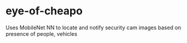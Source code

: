 # eye-of-cheapo
Uses MobileNet NN to locate and notify security cam images based on presence of people, vehicles
